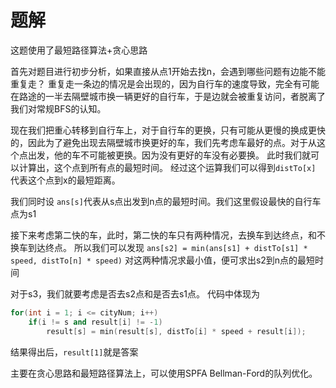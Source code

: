 # 题解

这题使用了最短路径算法+贪心思路

首先对题目进行初步分析，如果直接从点1开始去找n，会遇到哪些问题有边能不能重复走？
重复走一条边的情况是会出现的，因为自行车的速度导致，完全有可能在路途的一半去隔壁城市换一辆更好的自行车，于是边就会被重复访问，者脱离了我们对常规BFS的认知。

现在我们把重心转移到自行车上，对于自行车的更换，只有可能从更慢的换成更快的，因此为了避免出现去隔壁城市换更好的车，我们先考虑车最好的点。对于从这个点出发，他的车不可能被更换。因为没有更好的车没有必要换。
此时我们就可以计算出，这个点到所有点的最短时间。
经过这个运算我们可以得到`distTo[x]` 代表这个点到x的最短距离。


我们同时设 `ans[s]`代表从s点出发到n点的最短时间。我们这里假设最快的自行车点为s1


接下来考虑第二快的车，此时，第二快的车只有两种情况，去换车到达终点，和不换车到达终点。
所以我们可以发现
`ans[s2] = min(ans[s1] + distTo[s1] * speed, distTo[n] * speed)`
对这两种情况求最小值，便可求出s2到n点的最短时间

对于s3，我们就要考虑是否去s2点和是否去s1点。
代码中体现为
```c++
for(int i = 1; i <= cityNum; i++)
    if(i != s and result[i] != -1)
        result[s] = min(result[s], distTo[i] * speed + result[i]);
```
结果得出后，`result[1]`就是答案

主要在贪心思路和最短路径算法上，可以使用SPFA
Bellman-Ford的队列优化。
